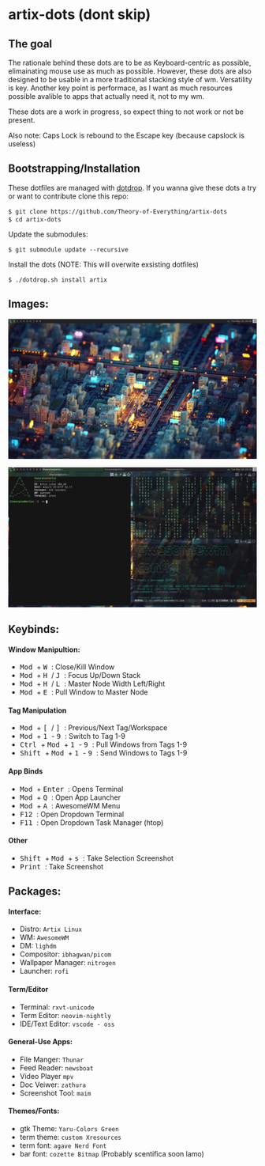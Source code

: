 
# artix-dots (dont skip)
## The goal

The rationale behind these dots are to be as Keyboard-centric as possible, elimainating mouse use as much as possible. However, these dots are also designed to be usable in a more traditional stacking style of wm. Versatility is key. Another key point is performace, as I want as much resources possible avalible to apps that actually need it, not to my wm.

These dots are a work in progress, so expect thing to not work or not be present.

Also note: Caps Lock is rebound to the Escape key (because capslock is useless)

## Bootstrapping/Installation

These dotfiles are managed with [dotdrop](https://github.com/deadc0de6/dotdrop).
If you wanna give these dots a try or want to contribute clone this repo:
```
$ git clone https://github.com/Theory-of-Everything/artix-dots
$ cd artix-dots
```
Update the submodules:
```
$ git submodule update --recursive
```
Install the dots (NOTE: This will overwite exsisting dotfiles)
```
$ ./dotdrop.sh install artix
```

## Images:
![Blank Destop](/images/rev1/desktop.png)

![Terminal Apps](/images/rev1/termapps.png)

## Keybinds:
#### Window Manipultion:
- <kbd> Mod </kbd> + <kbd> W </kbd> : Close/Kill Window 
- <kbd> Mod </kbd> + <kbd> H </kbd> / <kbd> J </kbd> : Focus Up/Down Stack
- <kbd> Mod </kbd> + <kbd> H </kbd> / <kbd> L </kbd> : Master Node Width Left/Right
- <kbd> Mod </kbd> + <kbd> E </kbd> : Pull Window to Master Node 


#### Tag Manipulation
- <kbd> Mod </kbd> + <kbd> [ </kbd> / <kbd> ] </kbd> : Previous/Next Tag/Workspace
- <kbd> Mod </kbd> + <kbd> 1 </kbd> - <kbd> 9 </kbd> : Switch to Tag 1-9
- <kbd> Ctrl </kbd> + <kbd> Mod </kbd> + <kbd> 1 </kbd> - <kbd> 9 </kbd> : Pull Windows from Tags 1-9
- <kbd> Shift </kbd> + <kbd> Mod </kbd> + <kbd> 1 </kbd> - <kbd> 9 </kbd> : Send Windows to Tags 1-9

#### App Binds
- <kbd> Mod </kbd> + <kbd> Enter </kbd> : Opens Terminal
- <kbd> Mod </kbd> + <kbd> Q </kbd> : Open App Launcher
- <kbd> Mod </kbd> + <kbd> A </kbd> : AwesomeWM Menu
- <kbd> F12 </kbd> : Open Dropdown Terminal
- <kbd> F11 </kbd> : Open Dropdown Task Manager (htop)

#### Other
- <kbd> Shift </kbd> + <kbd> Mod </kbd> + <kbd> s </kbd> : Take Selection Screenshot
- <kbd> Print </kbd> : Take Screenshot

## Packages:
#### Interface:
- Distro: `Artix Linux`
- WM: `AwesomeWM`
- DM: `lighdm`
- Compositor: `ibhagwan/picom`
- Wallpaper Manager: `nitrogen`
- Launcher: `rofi`

#### Term/Editor
- Terminal: `rxvt-unicode`
- Term Editor: `neovim-nightly`
- IDE/Text Editor: `vscode - oss`

#### General-Use Apps:

- File Manger: `Thunar`
- Feed Reader: `newsboat`
- Video Player `mpv`
- Doc Veiwer: `zathura`
- Screenshot Tool: `maim`

#### Themes/Fonts:

- gtk Theme: `Yaru-Colors Green`
- term theme: `custom Xresources`
- term font: `agave Nerd Font`
- bar font: `cozette Bitmap` (Probably scentifica soon lamo)


